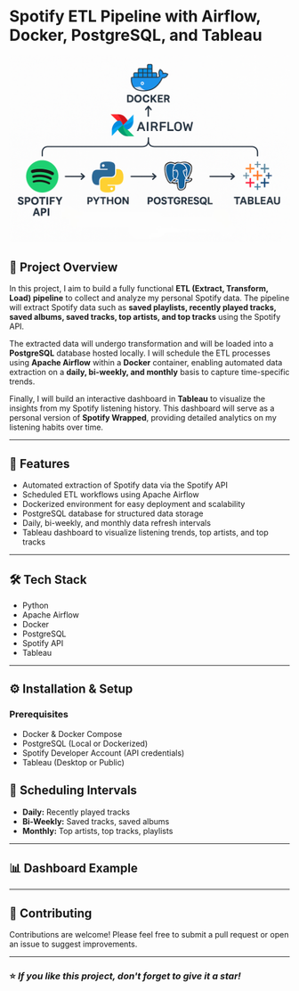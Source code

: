 # Spotify ETL Pipeline with Airflow, Docker, PostgreSQL, and Tableau
![alt text](<ETL Illustration.png>)

## 📖 Project Overview

In this project, I aim to build a fully functional **ETL (Extract, Transform, Load) pipeline** to collect and analyze my personal Spotify data. The pipeline will extract Spotify data such as **saved playlists, recently played tracks, saved albums, saved tracks, top artists, and top tracks** using the Spotify API.

The extracted data will undergo transformation and will be loaded into a **PostgreSQL** database hosted locally. I will schedule the ETL processes using **Apache Airflow** within a **Docker** container, enabling automated data extraction on a **daily, bi-weekly, and monthly** basis to capture time-specific trends.

Finally, I will build an interactive dashboard in **Tableau** to visualize the insights from my Spotify listening history. This dashboard will serve as a personal version of **Spotify Wrapped**, providing detailed analytics on my listening habits over time.

---

## 🚀 Features

* Automated extraction of Spotify data via the Spotify API
* Scheduled ETL workflows using Apache Airflow
* Dockerized environment for easy deployment and scalability
* PostgreSQL database for structured data storage
* Daily, bi-weekly, and monthly data refresh intervals
* Tableau dashboard to visualize listening trends, top artists, and top tracks

---

## 🛠️ Tech Stack

*  Python
*  Apache Airflow
*  Docker
*  PostgreSQL
*  Spotify API
*  Tableau

---

## ⚙️ Installation & Setup

### Prerequisites

* Docker & Docker Compose
* PostgreSQL (Local or Dockerized)
* Spotify Developer Account (API credentials)
* Tableau (Desktop or Public)



## 📅 Scheduling Intervals

* **Daily:** Recently played tracks
* **Bi-Weekly:** Saved tracks, saved albums
* **Monthly:** Top artists, top tracks, playlists

---

## 📊 Dashboard Example



---

## 🤝 Contributing

Contributions are welcome! Please feel free to submit a pull request or open an issue to suggest improvements.

---

### ⭐️ *If you like this project, don't forget to give it a star!*

